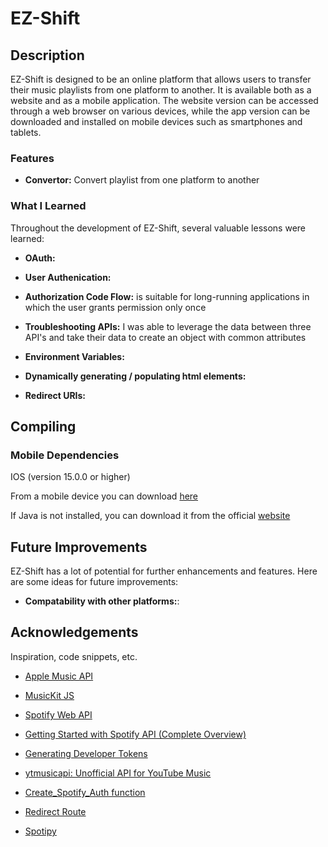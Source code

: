 # EZ-Shift

## Description

EZ-Shift is designed to be an online platform that allows users to transfer their music playlists from one platform to another. It is available both as a website and as a mobile application. The website version can be accessed through a web browser on various devices, while the app version can be downloaded and installed on mobile devices such as smartphones and tablets.

### Features

- **Convertor:** Convert playlist from one platform to another


### What I Learned

Throughout the development of EZ-Shift, several valuable lessons were learned:

- **OAuth:**

- **User Authenication:**

- **Authorization Code Flow:** is suitable for long-running applications in which the user grants permission only once

- **Troubleshooting APIs:** I was able to leverage the data between three API's and take their data to create an object with common attributes

- **Environment Variables:**

- **Dynamically generating / populating html elements:**

- **Redirect URIs:**

## Compiling

### Mobile Dependencies
IOS (version 15.0.0 or higher)

From a mobile device you can download [here]()

If Java is not installed, you can download it from the official [website](https://www.java.com/en/download/)

## Future Improvements

EZ-Shift has a lot of potential for further enhancements and features. Here are some ideas for future improvements:

- **Compatability with other platforms:**:

## Acknowledgements

Inspiration, code snippets, etc.

- [Apple Music API](https://developer.apple.com/documentation/applemusicapi)

- [MusicKit JS](https://developer.apple.com/documentation/musickitjs)

- [Spotify Web API](https://developer.spotify.com/documentation/web-api)

- [Getting Started with Spotify API (Complete Overview)](https://www.youtube.com/watch?v=c5sWvP9h3s8)

- [Generating Developer Tokens](https://developer.apple.com/documentation/applemusicapi/generating_developer_tokens)

- [ytmusicapi: Unofficial API for YouTube Music](https://ytmusicapi.readthedocs.io/en/stable/index.html)

- [Create_Spotify_Auth function](https://www.youtube.com/watch?v=mBycigbJQzA&t=732s)

- [Redirect Route](https://www.youtube.com/watch?v=mBycigbJQzA&t=945s)

- [Spotipy](https://spotipy.readthedocs.io/en/2.22.1/)